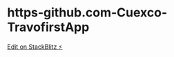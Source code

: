 # https-github.com-Cuexco-TravofirstApp

[Edit on StackBlitz ⚡️](https://stackblitz.com/edit/js-cmv5ds)